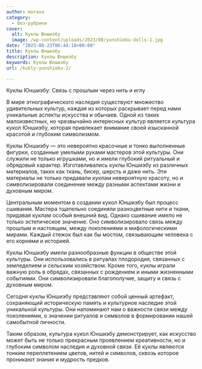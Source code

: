 ```yaml
---
author: morava
category:
  - без-рубрики
cover:
  alt: Куклы Юншиэбу
  image: /wp-content/uploads/2023/08/yunshiebu-dolls-1.jpg
date: "2023-08-23T06:44:18+00:00"
title: Куклы Юншиэбу
description: Куклы Юншиэбу
keywords: Куклы Юншиэбу
url: /kukly-yunshiebu-2/

---
```

Куклы Юншиэбу: Связь с прошлым через нить и иглу

В мире этнографического наследия существуют множество удивительных культур, каждая из которых раскрывает перед нами уникальные аспекты искусства и обычаев. Одной из таких малоизвестных, но чрезвычайно интересных культур является культура кукол Юншиэбу, которая привлекает внимание своей изысканной красотой и глубоким символизмом.

Куклы Юншиэбу — это невероятно красочные и тонко выполненные фигурки, созданные умелыми руками мастеров этой культуры. Они служили не только игрушками, но и имели глубокий ритуальный и обрядовый характер. Изготавливались куклы Юншиэбу из различных материалов, таких как ткань, бисер, шерсть и даже нить. Эти материалы не только придавали куклам невероятную красоту, но и символизировали соединение между разными аспектами жизни и духовным миром.

Центральным моментом в создании кукол Юншиэбу был процесс сшивания. Мастера тщательно соединяли разноцветные нити и ткани, придавая куклам особый внешний вид. Однако сшивание имело не только эстетическое значение. Оно символизировало связь между прошлым и настоящим, между поколениями и мифологическими мирами. Каждый стежок был как бы мостом, связывающим человека с его корнями и историей.

Куклы Юншиэбу имели разнообразные функции в обществе этой культуры. Они использовались в ритуалах плодородия, связанных с земледелием и сельским хозяйством. Кроме того, куклы играли важную роль в обрядах, связанных с рождением и иными жизненными событиями. Они символизировали благополучие, защиту и связь с духовным миром.

Сегодня куклы Юншиэбу представляют собой ценный артефакт, сохраняющий историческую память и культурное наследие этой уникальной культуры. Они напоминают нам о важности связи между поколениями, о значении ритуалов и символов в формировании нашей самобытной личности.

Таким образом, культура кукол Юншиэбу демонстрирует, как искусство может быть не только прекрасным проявлением креативности, но и глубоким символом наследия и духовной связи. Её куклы являются тонким переплетением цветов, нитей и символов, сквозь которое проникают знания и мудрость предков.
